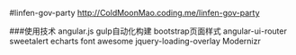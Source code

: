 #linfen-gov-party
 http://ColdMoonMao.coding.me/linfen-gov-party


 ###使用技术
 angular.js
 gulp自动化构建
 bootstrap页面样式
 angular-ui-router
 sweetalert
 echarts
 font awesome
 jquery-loading-overlay
 Modernizr
